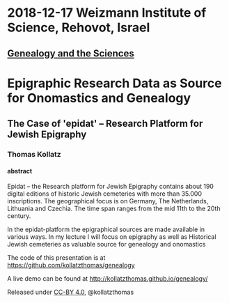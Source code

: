# 2018-12-17 Weizmann Institute of Science, Rehovot,  Israel
## [Genealogy and the Sciences](http://www.weizmann.ac.il/conferences/GS2018/program)

# Epigraphic Research Data as Source for Onomastics and Genealogy
## The Case of 'epidat' – Research Platform for Jewish Epigraphy

### Thomas Kollatz

#### abstract 
Epidat – the Research platform for Jewish Epigraphy contains about 190 digital editions of historic Jewish cemeteries with more than 35.000 inscriptions. The geographical focus is on Germany, The Netherlands, Lithuania and Czechia. The time span ranges from the mid 11th to the 20th century. 

In the epidat-platform the epigraphical sources are made available in various ways. In my lecture I will focus on epigraphy as well as Historical Jewish cemeteries as valuable source for genealogy and onomastics

The code of this presentation is at https://github.com/kollatzthomas/genealogy

A live demo can be found at http://kollatzthomas.github.io/genealogy/

Released under [CC-BY 4.0](https://creativecommons.org/licenses/by/4.0/), @kollatzthomas
